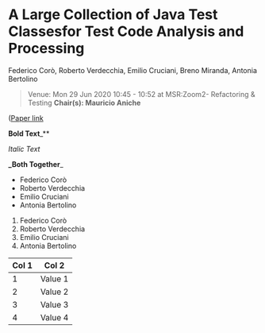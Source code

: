 # A Large Collection of Java Test Classesfor Test Code Analysis and Processing

Federico Corò, Roberto Verdecchia, Emilio Cruciani, Breno Miranda, Antonia Bertolino

>Venue: Mon 29 Jun 2020 10:45 - 10:52 at MSR:Zoom2- Refactoring & Testing  **Chair(s): Mauricio Aniche** 

([Paper link](https://2020.msrconf.org/details/msr-2020-Data-showcase/1/JTeC-A-Large-Collection-of-Java-Test-Classes-for-Test-Code-Analysis-and-Processing "Click to view paper")

**Bold Text**_**

_Italic Text_

**_Both Together**_

* Federico Corò
* Roberto Verdecchia 
* Emilio Cruciani
* Antonia Bertolino

1. Federico Corò
2. Roberto Verdecchia 
3. Emilio Cruciani
4. Antonia Bertolino

|Col 1| Col 2|
|-----|-----|
|1| Value 1|
|2| Value 2|
|3| Value 3|
|4| Value 4|
